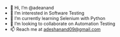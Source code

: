 - 👋 Hi, I’m @adeanand
- 👀 I’m interested in Software Testing
- 🌱 I’m currently learning Selenium with Python
- 💞️ I’m looking to collaborate on Automation Testing
- 📫 Reach me at adeshanand09@gmail.com


<!---
adeanand/adeanand is a ✨ special ✨ repository because its `README.md` (this file) appears on your GitHub profile.
You can click the Preview link to take a look at your changes.
--->
